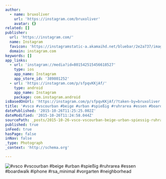 ```yaml
---
author:
  - name: bruxoliver
    url: 'https://instagram.com/bruxoliver'
    avatar: {}
related: []
publisher:
  url: 'https://instagram.com/'
  name: Instagram
  favicon: 'https://instagramstatic-a.akamaihd.net/bluebar/2e2a737/images/ico/favicon.ico'
  domain: instagram.com
keywords: []
app_links:
  - url: 'instagram://media?id=801542515456618527'
    type: ios
    app_name: Instagram
    app_store_id: '389801252'
  - url: 'https://instagram.com/p/sfpqvKKjAf/'
    type: android
    app_name: Instagram
    package: com.instagram.android
isBasedOnUrl: 'https://instagram.com/p/sfpqvKKjAf/?taken-by=bruxoliver'
title: '#vsco #vscourban #beige #urban #spießig #ruhrarea #essen #boardwalk #iphone #rsa_minimal #vorgarten #neighborhead'
datePublished: '2015-10-26T11:25:25.002Z'
dateModified: '2015-10-26T11:24:58.044Z'
sourcePath: _posts/2015-10-26-vsco-vscourban-beige-urban-spiessig-ruhrarea-essen-bo.md
published: true
inFeed: true
hasPage: false
inNav: false
_type: Photograph
_context: 'http://schema.org'

---
```

![&num;vsco &num;vscourban &num;beige &num;urban &num;spießig &num;ruhrarea &num;essen &num;boardwalk &num;iphone &num;rsa&lowbar;minimal &num;vorgarten &num;neighborhead](https://scontent.cdninstagram.com/hphotos-xpa1/t51.2885-15/e15/923779_679233875504731_1953393024_n.jpg)